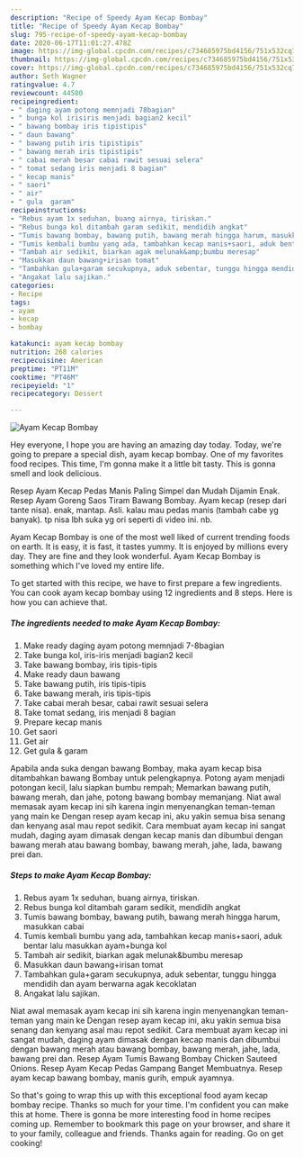 ```yaml
---
description: "Recipe of Speedy Ayam Kecap Bombay"
title: "Recipe of Speedy Ayam Kecap Bombay"
slug: 795-recipe-of-speedy-ayam-kecap-bombay
date: 2020-06-17T11:01:27.478Z
image: https://img-global.cpcdn.com/recipes/c734685975bd4156/751x532cq70/ayam-kecap-bombay-foto-resep-utama.jpg
thumbnail: https://img-global.cpcdn.com/recipes/c734685975bd4156/751x532cq70/ayam-kecap-bombay-foto-resep-utama.jpg
cover: https://img-global.cpcdn.com/recipes/c734685975bd4156/751x532cq70/ayam-kecap-bombay-foto-resep-utama.jpg
author: Seth Wagner
ratingvalue: 4.7
reviewcount: 44580
recipeingredient:
- " daging ayam potong memnjadi 78bagian"
- " bunga kol irisiris menjadi bagian2 kecil"
- " bawang bombay iris tipistipis"
- " daun bawang"
- " bawang putih iris tipistipis"
- " bawang merah iris tipistipis"
- " cabai merah besar cabai rawit sesuai selera"
- " tomat sedang iris menjadi 8 bagian"
- " kecap manis"
- " saori"
- " air"
- " gula  garam"
recipeinstructions:
- "Rebus ayam 1x seduhan, buang airnya, tiriskan."
- "Rebus bunga kol ditambah garam sedikit, mendidih angkat"
- "Tumis bawang bombay, bawang putih, bawang merah hingga harum, masukkan cabai"
- "Tumis kembali bumbu yang ada, tambahkan kecap manis+saori, aduk bentar lalu masukkan ayam+bunga kol"
- "Tambah air sedikit, biarkan agak melunak&amp;bumbu meresap"
- "Masukkan daun bawang+irisan tomat"
- "Tambahkan gula+garam secukupnya, aduk sebentar, tunggu hingga mendidih dan ayam berwarna agak kecoklatan"
- "Angakat lalu sajikan."
categories:
- Recipe
tags:
- ayam
- kecap
- bombay

katakunci: ayam kecap bombay 
nutrition: 268 calories
recipecuisine: American
preptime: "PT11M"
cooktime: "PT46M"
recipeyield: "1"
recipecategory: Dessert

---
```



![Ayam Kecap Bombay](https://img-global.cpcdn.com/recipes/c734685975bd4156/751x532cq70/ayam-kecap-bombay-foto-resep-utama.jpg)

Hey everyone, I hope you are having an amazing day today. Today, we're going to prepare a special dish, ayam kecap bombay. One of my favorites food recipes. This time, I'm gonna make it a little bit tasty. This is gonna smell and look delicious.

Resep Ayam Kecap Pedas Manis Paling Simpel dan Mudah Dijamin Enak. Resep Ayam Goreng Saos Tiram Bawang Bombay. Ayam kecap (resep dari tante nisa). enak, mantap. Asli. kalau mau pedas manis (tambah cabe yg banyak). tp nisa lbh suka yg ori seperti di video ini. nb.

Ayam Kecap Bombay is one of the most well liked of current trending foods on earth. It is easy, it is fast, it tastes yummy. It is enjoyed by millions every day. They are fine and they look wonderful. Ayam Kecap Bombay is something which I've loved my entire life.


To get started with this recipe, we have to first prepare a few ingredients. You can cook ayam kecap bombay using 12 ingredients and 8 steps. Here is how you can achieve that.

<!--inarticleads1-->

##### The ingredients needed to make Ayam Kecap Bombay:

1. Make ready  daging ayam potong memnjadi 7-8bagian
1. Take  bunga kol, iris-iris menjadi bagian2 kecil
1. Take  bawang bombay, iris tipis-tipis
1. Make ready  daun bawang
1. Take  bawang putih, iris tipis-tipis
1. Take  bawang merah, iris tipis-tipis
1. Take  cabai merah besar, cabai rawit sesuai selera
1. Take  tomat sedang, iris menjadi 8 bagian
1. Prepare  kecap manis
1. Get  saori
1. Get  air
1. Get  gula &amp; garam


Apabila anda suka dengan bawang Bombay, maka ayam kecap bisa ditambahkan bawang Bombay untuk pelengkapnya. Potong ayam menjadi potongan kecil, lalu siapkan bumbu rempah; Memarkan bawang putih, bawang merah, dan jahe, potong bawang bombay memanjang. Niat awal memasak ayam kecap ini sih karena ingin menyenangkan teman-teman yang main ke Dengan resep ayam kecap ini, aku yakin semua bisa senang dan kenyang asal mau repot sedikit. Cara membuat ayam kecap ini sangat mudah, daging ayam dimasak dengan kecap manis dan dibumbui dengan bawang merah atau bawang bombay, bawang merah, jahe, lada, bawang prei dan. 

<!--inarticleads2-->

##### Steps to make Ayam Kecap Bombay:

1. Rebus ayam 1x seduhan, buang airnya, tiriskan.
1. Rebus bunga kol ditambah garam sedikit, mendidih angkat
1. Tumis bawang bombay, bawang putih, bawang merah hingga harum, masukkan cabai
1. Tumis kembali bumbu yang ada, tambahkan kecap manis+saori, aduk bentar lalu masukkan ayam+bunga kol
1. Tambah air sedikit, biarkan agak melunak&amp;bumbu meresap
1. Masukkan daun bawang+irisan tomat
1. Tambahkan gula+garam secukupnya, aduk sebentar, tunggu hingga mendidih dan ayam berwarna agak kecoklatan
1. Angakat lalu sajikan.


Niat awal memasak ayam kecap ini sih karena ingin menyenangkan teman-teman yang main ke Dengan resep ayam kecap ini, aku yakin semua bisa senang dan kenyang asal mau repot sedikit. Cara membuat ayam kecap ini sangat mudah, daging ayam dimasak dengan kecap manis dan dibumbui dengan bawang merah atau bawang bombay, bawang merah, jahe, lada, bawang prei dan. Resep Ayam Tumis Bawang Bombay Chicken Sauteed Onions. Resep Ayam Kecap Pedas Gampang Banget Membuatnya. Resep ayam kecap bawang bombay, manis gurih, empuk ayamnya. 

So that's going to wrap this up with this exceptional food ayam kecap bombay recipe. Thanks so much for your time. I'm confident you can make this at home. There is gonna be more interesting food in home recipes coming up. Remember to bookmark this page on your browser, and share it to your family, colleague and friends. Thanks again for reading. Go on get cooking!
